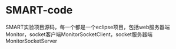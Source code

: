 # SMART-code
SMART实验项目源码，每一个都是一个eclipse项目，包括web服务器端Monitor，socket客户端MonitorSocketClient，socket服务器端MonitorSocketServer
